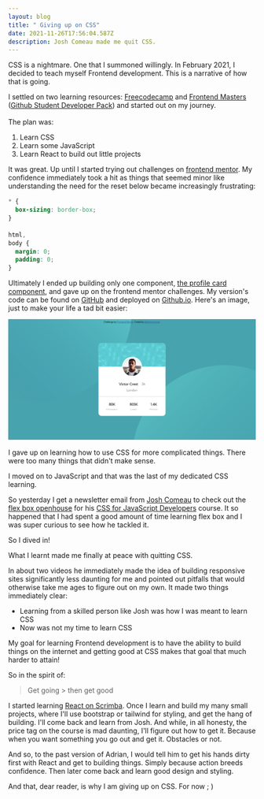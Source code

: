 ```yaml
---
layout: blog
title: " Giving up on CSS"
date: 2021-11-26T17:56:04.587Z
description: Josh Comeau made me quit CSS.
---
```

CSS is a nightmare. One that I summoned willingly. In February 2021, I decided to teach myself Frontend development. This is a narrative of how that is going.

I settled on two learning resources: [Freecodecamp](https://www.freecodecamp.org/) and [Frontend Masters](https://frontendmasters.com/) ([Github Student Developer Pack](https://education.github.com/pack)) and started out on my journey. \
\
The plan was:

1. Learn CSS
2. Learn some JavaScript 
3. Learn React to build out little projects

It was great. Up until I started trying out challenges on [frontend mentor](https://www.frontendmentor.io/). My confidence immediately took a hit as things that seemed minor like understanding the need for the reset below became increasingly frustrating: 

```css
* {
  box-sizing: border-box;
}

html,
body {
  margin: 0;
  padding: 0;
}
```

Ultimately I ended up building only one component, [the profile card component](https://www.frontendmentor.io/challenges/profile-card-component-cfArpWshJ), and gave up on the frontend mentor challenges. My version's code can be found on [GitHub](https://github.com/adrianmurage/profile-card-component) and deployed on [Github.io](https://adrianmurage.github.io/profile-card-component/). Here's an image, just to make your life a tad bit easier: 

![adrian murage's version of the profile card component ](/images/uploads/profile-card.png)

I gave up on learning how to use CSS for more complicated things. There were too many things that didn't make sense. 

I moved on to JavaScript and that was the last of my dedicated CSS learning.

So yesterday I get a newsletter email from [Josh Comeau](joshwcomeau.com) to check out the [flex box openhouse](https://courses.joshwcomeau.com/css-for-js/04-flexbox/01-hello-world) for his [CSS for JavaScript Developers](https://css-for-js.dev/) course. It so happened that I had spent a good amount of time learning flex box and I was super curious to see how he tackled it. 

So I dived in!

What I learnt made me finally at peace with quitting CSS. 

In about two videos he immediately made the idea of building responsive sites significantly less daunting for me and pointed out pitfalls that would otherwise take me ages to figure out on my own. It made two things immediately clear:

* Learning from a skilled person like Josh was how I was meant to learn CSS
* Now was not my time to learn CSS

My goal for learning Frontend development is to have the ability to build things on the internet and getting good at CSS makes that goal that much harder to attain!

So in the spirit of:

> Get going > then get good

I started learning [React on Scrimba](https://scrimba.com/learn/learnreact). Once I learn and build my many small projects, where I'll use bootstrap or tailwind for styling, and get the hang of building. I'll come back and learn from Josh. And while, in all honesty, the price tag on the course is mad daunting, I'll figure out how to get it. Because when you want something you go out and get it. Obstacles or not. 

And so, to the past version of Adrian, I would tell him to get his hands dirty first with React and get to building things. Simply because action breeds confidence. Then later come back and learn good design and styling.

And that, dear reader, is why I am giving up on CSS. For now ; )